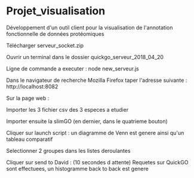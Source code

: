 # Projet_visualisation
Développement d'un outil client pour la visualisation de l'annotation fonctionnelle de données protéomiques

Télécharger serveur_socket.zip


Ouvrir un terminal dans le dossier quickgo_serveur_2018_04_20

Ligne de commande a executer : node new_serveur.js

Dans le navigateur de recherche Mozilla Firefox taper l'adresse suivante : http://localhost:8082


Sur la page web :

Importer les 3 fichier csv des 3 especes a etudier

Importer ensuite la slimGO (en dernier, dans le quatrieme bouton)


Cliquer sur launch script : un diagramme de Venn est genere ainsi qu'un tableau comparatif


Selectionner 2 groupes dans les listes deroulantes

Cliquer sur send to David : (10 secondes d attente) Requetes sur QuickGO sont effectuees, un histogramme back to back est genere
